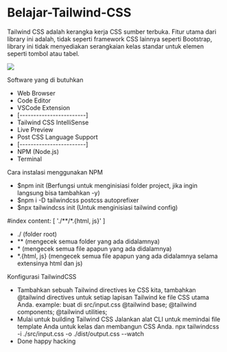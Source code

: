 # Belajar-Tailwind-CSS

Tailwind CSS adalah kerangka kerja CSS sumber terbuka. Fitur utama dari library ini adalah, tidak seperti framework CSS lainnya seperti Bootstrap, library ini tidak menyediakan serangkaian kelas standar untuk elemen seperti tombol atau tabel.

<img src="https://seeklogo.com/images/T/tailwind-css-logo-5AD4175897-seeklogo.com.png" >

Software yang di butuhkan
<ul>
  <li> Web Browser </li>
  <li> Code Editor </li>
  <li> VSCode Extension </li>
  <li> [------------------------] </li>
  <li> Tailwind CSS IntelliSense </li>
  <li> Live Preview </li>
  <li> Post CSS Language Support </li>
  <li> [------------------------] </li>
  <li> NPM (Node.js) </li>
  <li> Terminal </li>
</ul>

Cara instalasi menggunakan NPM
<ul>
  <li> $npm init (Berfungsi untuk menginisiasi folder project, jika ingin langsung bisa tambahkan -y) </li>
  <li> $npm i -D tailwindcss postcss autoprefixer </li>
  <li> $npx tailwindcss init (Untuk menginisiasi tailwind config) </li>
</ul>

#index
content: [ './**/*.{html, js}' ]
<ul>
  <li> ./ (folder root) </li>
  <li> ** (mengecek semua folder yang ada didalamnya) </li>
  <li> * (mengecek semua file apapun yang ada didalamnya) </li>
  <li> *.{html, js} (mengecek semua file apapun yang ada didalamnya selama extensinya html dan js) </li>
</ul>

Konfigurasi TailwindCSS
- Tambahkan sebuah Tailwind directives ke CSS kita, tambahkan @tailwind directives untuk setiap lapisan Tailwind ke file CSS utama Anda.
  example: buat di src/input.css
  @tailwind base;
  @tailwind components;
  @tailwind utilities;
- Mulai untuk building Tailwind CSS
  Jalankan alat CLI untuk memindai file template Anda untuk kelas dan membangun CSS Anda.
  npx tailwindcss -i ./src/input.css -o ./dist/output.css --watch
- Done happy hacking
  
  
